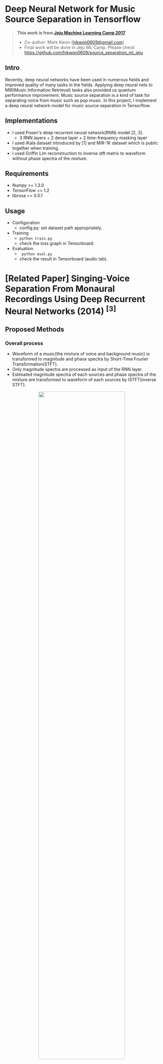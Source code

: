 # Deep Neural Network for Music Source Separation in Tensorflow

>__This work is from [Jeju Machine Learning Camp 2017](http://mlcampjeju.kakao.com)__
>* Co-author: Mark Kwon (hjkwon0609@gmail.com)
>* Final work will be done in Jeju ML Camp. Please check https://github.com/hjkwon0609/source_separation_ml_jeju

## Intro
Recently, deep neural networks have been used in numerous fields and improved quality of many tasks in the fields. 
Applying deep neural nets to MIR(Music Information Retrieval) tasks also provided us quantum performance improvement.
Music source separation is a kind of task for separating voice from music such as pop music.
In this project, I implement a deep neural network model for music source separation in Tensorflow.

## Implementations
* I used Posen's deep recurrent neural network(RNN) model [2, 3].
  * 3 RNN layers + 2 dense layer + 2 time-frequency masking layer
* I used iKala dataset introduced by [1] and MIR-1K dataset which is public together when training.
* I used Griffin Lim reconstruction to inverse stft matrix to waveform without phase spectra of the mixture.

## Requirements
* Numpy >= 1.3.0
* TensorFlow == 1.2
* librosa == 0.5.1

## Usage
* Configuration
  * config.py: set dataset path appropriately.
* Training
  * ```python train.py```
  * check the loss graph in Tensorboard.
* Evaluation
  * ``` python eval.py```
  * check the result in Tensorboard (audio tab).

# \[Related Paper\] Singing-Voice Separation From Monaural Recordings Using Deep Recurrent Neural Networks (2014) <sup>\[3\]</sup>
## Proposed Methods
### Overall process
* Waveform of a music(the mixture of voice and background music) is transformed to magnitude and phase spectra by Short-Time Fourier Transformation(STFT).
* Only magnitude spectra are processed as input of the RNN layer.
* Estimated magnitude spectra of each sources and phase spectra of the mixture are transformed to waveform of each sources by ISTFT(inverse STFT).
<p align="center"><img src="https://raw.githubusercontent.com/andabi/music-source-separation/master/materials/posen/overall.png" width="75%"></p>

### Model
* RNN layers (3 layers)
* Dense layer
  * 1 for each source
* Time-frequency masking layer (normalization)
  * 1 for each source
  * no non-linearity
  * src1's magnitude + src2's magnitude = input's magnitude
<p align="center"><img src="https://raw.githubusercontent.com/andabi/music-source-separation/master/materials/posen/model.png" width="75%"></p>

### Loss
* Mean squared error(MSE) or KL divergence between estimated magnitude and ground true are used as the loss function.

<p align="center"><img src="https://raw.githubusercontent.com/andabi/music-source-separation/master/materials/posen/mse.png" height="30px"></p>

<p align="center"><img src="https://raw.githubusercontent.com/andabi/music-source-separation/master/materials/posen/kl.png" height="30px"></p>

* Further, to prevent different sources to get similar each other, 'discrimination' term is considered additionally.
  * The discrimination weight(r) should be carefully chosen because it causes ignoring the first term when training(large r (e.g. r >= 1) makes the result bad)
<p align="center"><img src="https://raw.githubusercontent.com/andabi/music-source-separation/master/materials/posen/disc_mse.png" height="30px"></p>

<p align="center"><img src="https://raw.githubusercontent.com/andabi/music-source-separation/master/materials/posen/disc_kl.png" height="30px"></p>


## Experiments
### Settings
* [MIR-1K dataset](https://sites.google.com/site/unvoicedsoundseparation/mir-1k) is used.
  * 1000 song clip with a sample rate of 16KHz, with duration from 4 to 13 secs.
  * extracted from 110 Karaoke songs performed by both male and female amateurs.
  * singing voice and background music in different channels.
* Data augmentation
  * circularly shift the singing voice and mix them with the background music.
* 1024 points STFT with 50% overlap (hop size=512 points)
* L-BFGS optimizer rather than gradient decent optimizers
* Concatenating neighboring 1 frame
  * To enrich context, previous and next frames are concatenated to current frame.
### Evaluation Metric
* [BSS-EVAL 3.0 metrics](https://hal.inria.fr/inria-00544230/document) are used.
* (__v'__ = estimated voice, __v__ = ground truth voice, __m__ = ground truth music, __x__ = the mixture)
  * Source to Distortion Ratio (SDR) or GSDR(length weighted)
    * SDR(__v__) = how similar __v'__ with __v__?
  * Source to Interferences Ratio (SIR) or GSIR(length weighted)
    * SIR(__v__) = how discriminative __v'__ with __m__?
  * Sources to Artifacts Ratio (SAR) or GSAR(length weighted)
  * NSDR(Normalized SDR) or GNSDR(length weighted)
    * SDR improvement between the estimated voice and the mixture.
    * SDR(__v'__, __v__) - SDR(__x__, __v__)
### Results
* The proposed neural network models achieve 2.30-2.48 dB GNSDR gain, 4.32-5.42 dB GSIR gain with similar GSAR performance, compared with conventional approaches. (quantum jump!!!)
<p align="center"><img src="https://raw.githubusercontent.com/andabi/music-source-separation/master/materials/posen/result3.png" width="50%"></p>

* Concatenating neighboring 1 frame provides better results.
We can make a assumption that more sufficient information than single frame provides more hint to the neural net.
<p align="center"><img src="https://raw.githubusercontent.com/andabi/music-source-separation/master/materials/posen/result1.png" width="50%"></p>

* The RNN-based models, in fact, do not make any plausible improvement comparing with DNN.
But discriminative training with carefully chosen weight(r) provides a bit better performance in the experiments.
<p align="center"><img src="https://raw.githubusercontent.com/andabi/music-source-separation/master/materials/posen/result2.png" width="50%"></p>

* A visualization of magnitude spectrogram (in log scale) for the mixture, voice, and background music.
<p align="center"><img src="https://raw.githubusercontent.com/andabi/music-source-separation/master/materials/posen/result4.png" width="100%"></p>

# \[Related Paper\] Music Signal Processing Using Vector Product Neural Networks (2017) <sup>\[1\]</sup>
## Approach
* Some transformation methods are applied to enrich the information for each frame
  * Instead of Posen's approach(simply concatenate previous-k and subsequent-k frames)
* Vector Product Neural Network(VPNN) proposed by [4] is used.
  * In VPNN, the input data, weights, and biases are all three-dimensional vectors
  * each elements(vectors) are operated by cross product of vectors.
<p align="center"><img src="https://raw.githubusercontent.com/andabi/music-source-separation/master/materials/zhe-cheng/vvpn.png" width="50%"></p>

### Context-windowed Transformation (WVPNN)
* previous, current, and subsequent frame as 3-dimensional vector
* take only second value(current frame) as output in 3-dimensional output vector
### Spectral-color Transformation (CVPNN)
* Transformation the magnitude to RGB colored value (3-dimensional vector)
  * x is the magnitude of each t-f unit,
  * n a scalar to bias the generation of RGB values.
    * empirically set n to 0.0938 in this work.
<p align="center"><img src="https://raw.githubusercontent.com/andabi/music-source-separation/master/materials/zhe-cheng/spectral_color_trans.png" width="50%"></p>

### Loss
* MSE loss is used like Posen's work.
## Experiments
### Settings
* [iKala dataset](http://mac.citi.sinica.edu.tw/ikala/) is used.
  * 252 30-second excerpts sampled from 206 iKala songs
* 63 training clips and 189 testing clips. 
* All clips are downsampled to 16000 Hz. 
* 1024-point window and a 256-point hop size.
* VPNN of 3-layers and 512 units each layer.
* time frequency masking applied.

### Evaluation Metric
[GNSDR, GSIR, GSAR](https://hal.inria.fr/inria-00544230/document) are used.
### Results
* CVPNN and WVPNN performs better than DNNs which have same size of weights.
<p align="center"><img src="https://raw.githubusercontent.com/andabi/music-source-separation/master/materials/zhe-cheng/result.png" width="75%"></p>

# References
1. Zhe-Cheng Fan, Tak-Shing T. Chan, Yi-Hsuan Yang, and Jyh-Shing R. Jang, "[Music Signal Processing Using Vector Product
Neural Networks](http://mac.citi.sinica.edu.tw/~yang/pub/fan17dlm.pdf)", Proc. of the First Int. Workshop on Deep Learning and Music joint with IJCNN, May, 2017
2. P.-S. Huang, M. Kim, M. Hasegawa-Johnson, P. Smaragdis, "[Joint Optimization of Masks and Deep Recurrent Neural Networks for Monaural Source Separation](http://paris.cs.illinois.edu/pubs/huang-ismir2014.pdf)", IEEE/ACM Transactions on Audio, Speech, and Language Processing, vol. 23, no. 12, pp. 2136–2147, Dec. 2015
3. P.-S. Huang, M. Kim, M. Hasegawa-Johnson, P. Smaragdis, "[Singing-Voice Separation From Monaural Recordings Using Deep Recurrent Neural Networks](https://posenhuang.github.io/papers/DRNN_ISMIR2014.pdf)" in International Society for Music Information Retrieval Conference (ISMIR) 2014.
4. Tohru Nitta, "[A backpropagation algorithm for neural networks based an 3D vector product. In Proc. IJCNN](https://staff.aist.go.jp/tohru-nitta/IJCNN93-VP.pdf)", Proc. of IJCAI, 2007.